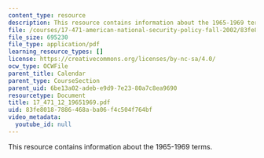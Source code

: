 ```yaml
---
content_type: resource
description: This resource contains information about the 1965-1969 terms.
file: /courses/17-471-american-national-security-policy-fall-2002/83fe80187886468aba06f4c504f764bf_17_471_12_19651969.pdf
file_size: 695230
file_type: application/pdf
learning_resource_types: []
license: https://creativecommons.org/licenses/by-nc-sa/4.0/
ocw_type: OCWFile
parent_title: Calendar
parent_type: CourseSection
parent_uid: 6be13a02-adeb-e9d9-7e23-80a7c8ea9690
resourcetype: Document
title: 17_471_12_19651969.pdf
uid: 83fe8018-7886-468a-ba06-f4c504f764bf
video_metadata:
  youtube_id: null
---
```

This resource contains information about the 1965-1969 terms.